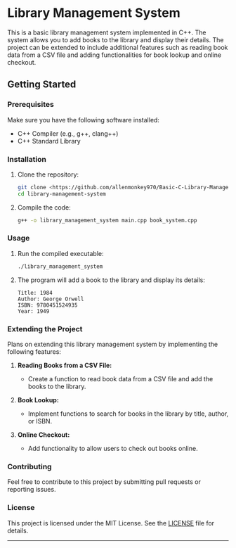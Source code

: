 # Library Management System

This is a basic library management system implemented in C++. The system allows you to add books to the library and display their details. The project can be extended to include additional features such as reading book data from a CSV file and adding functionalities for book lookup and online checkout.

## Getting Started

### Prerequisites

Make sure you have the following software installed:
- C++ Compiler (e.g., g++, clang++)
- C++ Standard Library

### Installation

1. Clone the repository:

    ```bash
    git clone <https://github.com/allenmonkey970/Basic-C-Library-Management-System>
    cd library-management-system
    ```

2. Compile the code:

    ```bash
    g++ -o library_management_system main.cpp book_system.cpp
    ```

### Usage

1. Run the compiled executable:

    ```bash
    ./library_management_system
    ```

2. The program will add a book to the library and display its details:

    ```
    Title: 1984
    Author: George Orwell
    ISBN: 9780451524935
    Year: 1949
    ```

### Extending the Project

Plans on extending this library management system by implementing the following features:

1. **Reading Books from a CSV File:**
    - Create a function to read book data from a CSV file and add the books to the library.
    
2. **Book Lookup:**
    - Implement functions to search for books in the library by title, author, or ISBN.

3. **Online Checkout:**
    - Add functionality to allow users to check out books online.

### Contributing

Feel free to contribute to this project by submitting pull requests or reporting issues.

### License

This project is licensed under the MIT License. See the [LICENSE](LICENSE) file for details.

---
